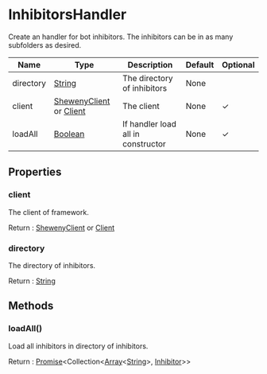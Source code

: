 # InhibitorsHandler

Create an handler for bot inhibitors. The inhibitors can be in as many subfolders as desired.

| Name      | Type                                                                                                    | Description                        | Default | Optional |
| --------- | ------------------------------------------------------------------------------------------------------- | ---------------------------------- | ------- | -------- |
| directory | [String](https://developer.mozilla.org/en-US/docs/Web/JavaScript/Reference/Global_Objects/String)       | The directory of inhibitors        | None    |          |
| client    | [ShewenyClient](./ShewenyClient.md) or [Client](https://discord.js.org/#/docs/main/stable/class/Client) | The client                         | None    | ✓        |
| loadAll   | [Boolean](https://developer.mozilla.org/en-US/docs/Web/JavaScript/Reference/Global_Objects/Boolean)     | If handler load all in constructor | None    | ✓        |

## Properties

### client

The client of framework.

Return : [ShewenyClient](./ShewenyClient.md) or [Client](https://discord.js.org/#/docs/main/stable/class/Client)

### directory

The directory of inhibitors.

Return : [String](https://developer.mozilla.org/en-US/docs/Web/JavaScript/Reference/Global_Objects/String)

## Methods

### loadAll()

Load all inhibitors in directory of inhibitors.

Return : [Promise](https://developer.mozilla.org/en-US/docs/Web/JavaScript/Reference/Global_Objects/Promise)\<Collection<[Array](https://developer.mozilla.org/en-US/docs/Web/JavaScript/Reference/Global_Objects/Array)<[String](https://developer.mozilla.org/en-US/docs/Web/JavaScript/Reference/Global_Objects/String)>, [Inhibitor](../structures/Inhibitor.md)>>
